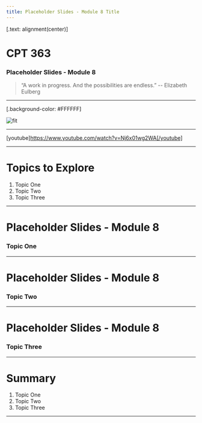 ```yaml
---
title: Placeholder Slides - Module 8 Title
---
```


[.text: alignment(center)]

# CPT 363

### Placeholder Slides - Module 8

> “A work in progress. And the possibilities are endless.”
-- Elizabeth Eulberg

---

[.background-color: #FFFFFF]

![fit](https://hibbittsdesign.org/images/ux-toolkit-8-no-numbers.png "Diagram of user experience design process/techniques")

---

[youtube]https://www.youtube.com/watch?v=Nj6x01wg2WA[/youtube]

---

# Topics to Explore
1. Topic One  
2. Topic Two   
3. Topic Three  

---

# Placeholder Slides - Module 8

### Topic One

---

# Placeholder Slides - Module 8

### Topic Two

---

# Placeholder Slides - Module 8

### Topic Three

---

# Summary
1. Topic One  
2. Topic Two   
3. Topic Three  

---
